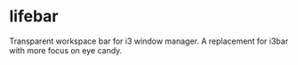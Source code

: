 lifebar
=======

Transparent workspace bar for i3 window manager. A replacement for i3bar with more focus on eye candy.
